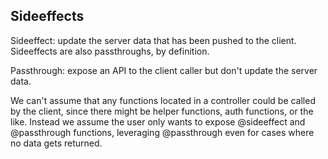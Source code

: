 ## Sideeffects

Sideeffect: update the server data that has been pushed to the client. Sideeffects are also passthroughs, by definition.

Passthrough: expose an API to the client caller but don't update the server data.

We can't assume that any functions located in a controller could be called by the client, since there might be helper functions, auth functions, or the like. Instead we assume the user only wants to expose @sideeffect and @passthrough functions, leveraging @passthrough even for cases where no data gets returned.
